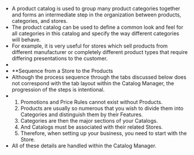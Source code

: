 - A product catalog is used to group many product categories together and forms an intermediate step in the organization between products, categories, and stores.
- The product catalog can be used to define a common look and feel for all categories in this catalog and specify the way different categories will behave.
- For example, it is very useful for stores which sell products from different manufacturer or completely different product types that require differing presentations to the customer.
-
- **Sequence from a Store to the Products
- Although the process sequence through the tabs discussed below does not correspond with the tab layout within the Catalog Manager, the progression of the steps is intentional.
- <ol>
  <li>Promotions and Price Rules cannot exist without Products.</li>
  <li>Products are usually so numerous that you wish to divide them into Categories and distinguish them by their Features.</li>
  <li>Categories are then the major sections of your Catalogs.</li>
  <li>And Catalogs must be associated with their related Stores.</li>
  <li>Therefore, when setting up your business, you need to start with the Store.</li>
  </ol>
- All of these details are handled within the Catalog Manager.